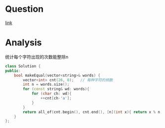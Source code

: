 # Question
[link](https://leetcode-cn.com/problems/redistribute-characters-to-make-all-strings-equal/)
# Analysis
统计每个字符出现的次数能整除n
```cpp
class Solution {
public:
    bool makeEqual(vector<string>& words) {
        vector<int> cnt(26, 0);   // 每种字符的频数
        int n = words.size();
        for (const string& wd: words){
            for (char ch: wd){
                ++cnt[ch-'a'];
            }
        }
        return all_of(cnt.begin(), cnt.end(), [n](int x){ return x % n == 0; });
    }
};
```